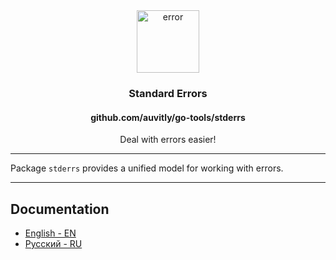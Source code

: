 
<div align="center">
  <img width="100" height="100" src="https://img.icons8.com/clouds/200/error.png" alt="error"/>
  <h3 align="center">Standard Errors</h3>
  <h4 align="center">github.com/auvitly/go-tools/stderrs</h4>
  <p align="center">Deal with errors easier!</p>
</div>

---

Package `stderrs` provides a unified model for working with errors.

--- 

## Documentation

* [English - EN](docs/en/main.md)
* [Русский - RU](docs/ru/main.md)
